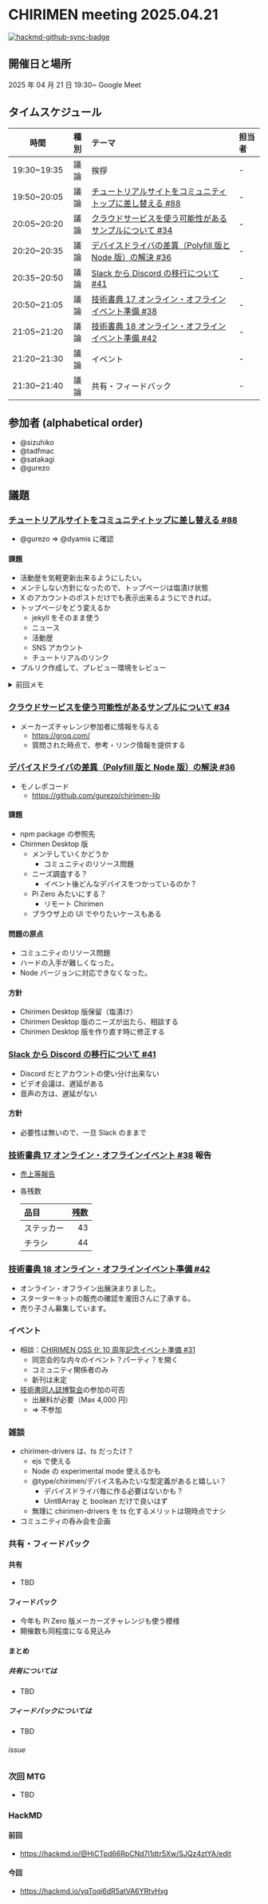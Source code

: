 # CHIRIMEN meeting 2025.04.21

[![hackmd-github-sync-badge](https://hackmd.io/yqToqi6dR5atVA6YRtvHxg/badge)](https://hackmd.io/yqToqi6dR5atVA6YRtvHxg)

## 開催日と場所

2025 年 04 月 21 日 19:30~ Google Meet

## タイムスケジュール

|    時間     | 種別 | テーマ                                                                                                            | 担当者 |
| :---------: | :--: | :---------------------------------------------------------------------------------------------------------------- | :----- |
| 19:30~19:35 | 議論 | 挨拶                                                                                                              | -      |
| 19:50~20:05 | 議論 | [チュートリアルサイトをコミュニティトップに差し替える #88](https://github.com/chirimen-oh/chirimen.org/issues/88) | -      |
| 20:05~20:20 | 議論 | [クラウドサービスを使う可能性があるサンプルについて #34](https://github.com/orgs/chirimen-oh/discussions/34)      | -      |
| 20:20~20:35 | 議論 | [デバイスドライバの差異（Polyfill 版と Node 版）の解決 #36](https://github.com/orgs/chirimen-oh/discussions/36)   | -      |
| 20:35~20:50 | 議論 | [Slack から Discord の移行について #41](https://github.com/orgs/chirimen-oh/discussions/41)                       | -      |
| 20:50~21:05 | 議論 | [技術書典 17 オンライン・オフラインイベント準備 #38](https://github.com/chirimen-oh/meeting/issues/38)            | -      |
| 21:05~21:20 | 議論 | [技術書典 18 オンライン・オフラインイベント準備 #42](https://github.com/chirimen-oh/meeting/issues/42)            | -      |
| 21:20~21:30 | 議論 | イベント                                                                                                          | -      |
| 21:30~21:40 | 議論 | 共有・フィードバック                                                                                              | -      |

## 参加者 (alphabetical order)

- @sizuhiko
- @tadfmac
- @satakagi
- @gurezo

## 議題

### [チュートリアルサイトをコミュニティトップに差し替える #88](https://github.com/chirimen-oh/chirimen.org/issues/88)
- @gurezo => @dyamis に確認

#### 課題
- 活動歴を気軽更新出来るようにしたい。
- メンテしない方針になったので、トップページは塩漬け状態
- X のアカウントのポストだけでも表示出来るようにできれば。
- トップページをどう変えるか
    - jekyll をそのまま使う
    - ニュース
    - 活動歴
    - SNS アカウント
    - チュートリアルのリンク
- プルリク作成して、プレビュー環境をレビュー

<details>

<summary>前回メモ</summary>
    
- [@dynamis さんに確認中](https://github.com/chirimen-oh/chirimen.org/issues/88#issuecomment-1691532522)

- tutorial サイトが未達
- 他は移管完了
- Cloudflare DNS/Cloudflare Pages に切り替え済み
- r.chirimen.org はまだ Netlify のまま

- [node 版をよりアピールする#85](https://github.com/chirimen-oh/chirimen.org/issues/85)
  - いつやるか。
- https://github.com/chirimen-oh/meeting/issues/3#issuecomment-2044690936
- イベントでのフィードバックの連絡先をどうするか
  - チュートリアルは、[chirimen.org](https://github.com/chirimen-oh/chirimen.org) に issue を立てる
  - ドライバーは、[chirimen-drivers](https://github.com/chirimen-oh/chirimen-drivers) に issue を立てる
    - CONTRIBUTING.md を参照する
- chirimen-drivers リンク切れ
  - [Contributing Guidelines](https://chirimen.org/chirimen-drivers/CONTRIBUTING)
  - [CONTRIBUTING リンク切れ対応 #297](https://github.com/chirimen-oh/chirimen-drivers/issues/297)
- [pre-arrangement-contributions](https://github.com/chirimen-oh/pre-arrangement-contributions)
  - コントリビュート用手順リポジトリ
- JS GET 出来ない（ipv6 接続できない問題）
  - 塩尻会場で問題発生。
  - 愛媛でも起きた？
  - [Raspberry Pi で IPV6 を使う](https://qiita.com/ekzemplaro/items/6423d953ac4458719ca9)
  - [関連スレ](https://chirimen-oh.slack.com/archives/C048CQB7C/p1707809445954419)
  - tutorial に ipv6 問題を記載する（issue を立てる

#### 閉じる条件

- チュートリアルサイトの移管が完了次第、着手
  - [#3](https://github.com/chirimen-oh/meeting/issues/3)
  - [#5](https://github.com/chirimen-oh/meeting/issues/5)

</details>

### [クラウドサービスを使う可能性があるサンプルについて #34](https://github.com/orgs/chirimen-oh/discussions/34)

- メーカーズチャレンジ参加者に情報を与える
    - https://groq.com/
    - 質問された時点で、参考・リンク情報を提供する

### [デバイスドライバの差異（Polyfill 版と Node 版）の解決 #36](https://github.com/orgs/chirimen-oh/discussions/36)

- モノレポコード
    - https://github.com/gurezo/chirimen-lib

#### 課題
- npm package の参照先
- Chirimen Desktop 版
    - メンテしていくかどうか
        - コミュニティのリソース問題
    - ニーズ調査する？
        - イベント後どんなデバイスをつかっているのか？
    - Pi Zero みたいにする？
        - リモート Chirimen
    - ブラウザ上の UI でやりたいケースもある

#### 問題の原点
- コミュニティのリソース問題
- ハードの入手が難しくなった。
- Node バージョンに対応できなくなった。

#### 方針
- Chirimen Desktop 版保留（塩漬け）
- Chirimen Desktop 版のニーズが出たら、相談する
- Chirimen Desktop 版を作り直す時に修正する

### [Slack から Discord の移行について #41](https://github.com/orgs/chirimen-oh/discussions/41)

- Discord だとアカウントの使い分け出来ない
- ビデオ会議は、遅延がある
- 音声の方は、遅延がない

#### 方針
- 必要性は無いので、一旦 Slack のままで

### [技術書典 17 オンライン・オフラインイベント #38](https://github.com/chirimen-oh/meeting/issues/38) 報告

- [売上等報告](https://github.com/chirimen-oh/meeting/issues/38#issuecomment-2543519865)
- 各残数

  | 品目       | 残数 |
  | :--------- | ---: |
  | ステッカー |   43 |
  | チラシ     |   44 |

### [技術書典 18 オンライン・オフラインイベント準備 #42](https://github.com/chirimen-oh/meeting/issues/42)
- オンライン・オフライン出展決まりました。
- スターターキットの販売の確認を瀧田さんに了承する。
- 売り子さん募集しています。


### イベント

- 相談：[CHIRIMEN OSS 化 10 周年記念イベント準備 #31](https://github.com/chirimen-oh/meeting/issues/31)
    - 同窓会的な内々のイベント？パーティ？を開く
    - コミュニティ関係者のみ
    - 新刊は未定
- [技術書同人誌博覧会](https://gishohaku.connpass.com/event/352601/)の参加の可否
  - 出展料が必要（Max 4,000 円）
  - => 不参加

### 雑談
- chirimen-drivers は、ts だったけ？
    - ejs で使える
    - Node の experimental mode 使えるかも
    - @type/chirimen/デバイス名みたいな型定義があると嬉しい？
        - デバイスドライバ毎に作る必要はないかも？
        - Uint8Array と boolean だけで良いはず
    - 無理に chirimen-drivers を ts 化するメリットは現時点でナシ
- コミュニティの呑み会を企画


### 共有・フィードバック

#### 共有

- TBD

#### フィードバック

- 今年も Pi Zero 版メーカーズチャレンジも使う模様
- 開催数も同程度になる見込み

#### まとめ

##### 共有については

- TBD

##### フィードバックについては

- TBD

###### issue

### 次回 MTG

- TBD

### HackMD

#### 前回

- https://hackmd.io/@HjCTpd66RpCNd7l1dtr5Xw/SJQz4ztYA/edit

#### 今回

- https://hackmd.io/yqToqi6dR5atVA6YRtvHxg
